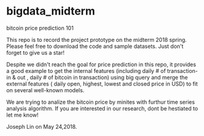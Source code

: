 # bigdata_midterm
bitcoin price prediction 101

This repo is to record the project prototype on the midterm 2018 spring.
Please feel free to download the code and sample datasets.
Just don't forget to give us a star!

Despite we didn't reach the goal for price prediction in this repo, it provides a good example to get the internal features (including daily # of transaction-in & out , daily # of bitcoin in transaction) using big query and merge the external features ( daily open, highest, lowest and closed price in USD) to fit on several well-known models.

We are trying to analize the bitcoin price by minites with furthur time series analysis algorithm.
If you are interested in our research, dont be hestiated to let me know!

Joseph Lin on May 24,2018.
